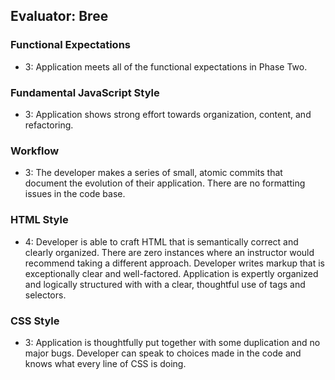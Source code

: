 ## Evaluator: Bree

### Functional Expectations

- 3: Application meets all of the functional expectations in Phase Two.

### Fundamental JavaScript Style

- 3: Application shows strong effort towards organization, content, and refactoring.

### Workflow

- 3: The developer makes a series of small, atomic commits that document the evolution of their application. There are no formatting issues in the code base.

### HTML Style

- 4: Developer is able to craft HTML that is semantically correct and clearly organized. There are zero instances where an instructor would recommend taking a different approach. Developer writes markup that is exceptionally clear and well-factored. Application is expertly organized and logically structured with with a clear, thoughtful use of tags and selectors.

### CSS Style

- 3:  Application is thoughtfully put together with some duplication and no major bugs. Developer can speak to choices made in the code and knows what every line of CSS is doing.
